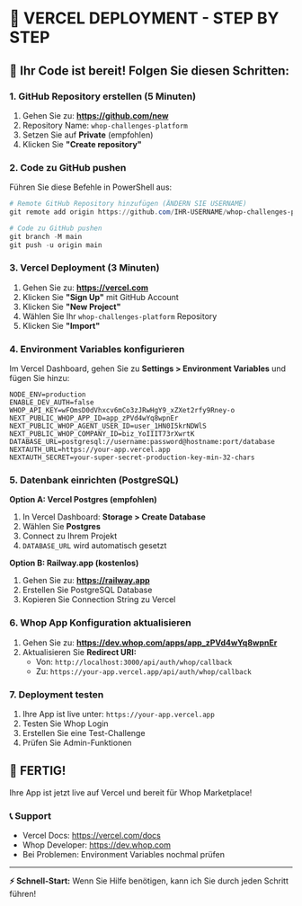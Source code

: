 # 🚀 VERCEL DEPLOYMENT - STEP BY STEP

## 🎯 Ihr Code ist bereit! Folgen Sie diesen Schritten:

### **1. GitHub Repository erstellen (5 Minuten)**

1. Gehen Sie zu: **https://github.com/new**
2. Repository Name: `whop-challenges-platform`
3. Setzen Sie auf **Private** (empfohlen)
4. Klicken Sie **"Create repository"**

### **2. Code zu GitHub pushen**

Führen Sie diese Befehle in PowerShell aus:

```powershell
# Remote GitHub Repository hinzufügen (ÄNDERN SIE USERNAME)
git remote add origin https://github.com/IHR-USERNAME/whop-challenges-platform.git

# Code zu GitHub pushen
git branch -M main
git push -u origin main
```

### **3. Vercel Deployment (3 Minuten)**

1. Gehen Sie zu: **https://vercel.com**
2. Klicken Sie **"Sign Up"** mit GitHub Account
3. Klicken Sie **"New Project"**
4. Wählen Sie Ihr `whop-challenges-platform` Repository
5. Klicken Sie **"Import"**

### **4. Environment Variables konfigurieren**

Im Vercel Dashboard, gehen Sie zu **Settings > Environment Variables** und fügen Sie hinzu:

```
NODE_ENV=production
ENABLE_DEV_AUTH=false
WHOP_API_KEY=wFOmsD0dVhxcv6mCo3zJRwHgY9_xZXet2rfy9Rney-o
NEXT_PUBLIC_WHOP_APP_ID=app_zPVd4wYq8wpnEr
NEXT_PUBLIC_WHOP_AGENT_USER_ID=user_1HN0I5krNDWlS
NEXT_PUBLIC_WHOP_COMPANY_ID=biz_YoIIIT73rXwrtK
DATABASE_URL=postgresql://username:password@hostname:port/database
NEXTAUTH_URL=https://your-app.vercel.app
NEXTAUTH_SECRET=your-super-secret-production-key-min-32-chars
```

### **5. Datenbank einrichten (PostgreSQL)**

**Option A: Vercel Postgres (empfohlen)**
1. In Vercel Dashboard: **Storage > Create Database**
2. Wählen Sie **Postgres**
3. Connect zu Ihrem Projekt
4. `DATABASE_URL` wird automatisch gesetzt

**Option B: Railway.app (kostenlos)**
1. Gehen Sie zu: **https://railway.app**
2. Erstellen Sie PostgreSQL Database
3. Kopieren Sie Connection String zu Vercel

### **6. Whop App Konfiguration aktualisieren**

1. Gehen Sie zu: **https://dev.whop.com/apps/app_zPVd4wYq8wpnEr**
2. Aktualisieren Sie **Redirect URI:**
   - Von: `http://localhost:3000/api/auth/whop/callback`
   - Zu: `https://your-app.vercel.app/api/auth/whop/callback`

### **7. Deployment testen**

1. Ihre App ist live unter: `https://your-app.vercel.app`
2. Testen Sie Whop Login
3. Erstellen Sie eine Test-Challenge
4. Prüfen Sie Admin-Funktionen

## 🎉 **FERTIG!**

Ihre App ist jetzt live auf Vercel und bereit für Whop Marketplace!

### **📞 Support**
- Vercel Docs: https://vercel.com/docs
- Whop Developer: https://dev.whop.com
- Bei Problemen: Environment Variables nochmal prüfen

---

**⚡ Schnell-Start:** Wenn Sie Hilfe benötigen, kann ich Sie durch jeden Schritt führen!
